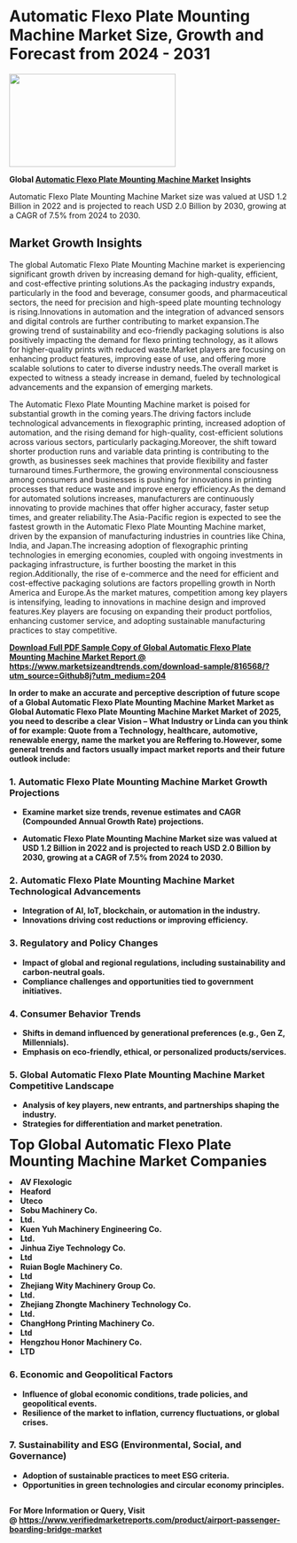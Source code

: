 <H1>Automatic Flexo Plate Mounting Machine Market Size, Growth and Forecast from 2024 - 2031</H1><img class="aligncenter size-medium wp-image-584254" src="https://thirdeyenews.in/wp-content/uploads/2024/09/Global-Market-Research-300x168.jpeg" alt="" width="300" height="168" /><p><strong>Global&nbsp;<a href="https://www.marketsizeandtrends.com/download-sample/816568/?utm_source=Github8j?utm_medium=204">Automatic Flexo Plate Mounting Machine Market</a> Insights</strong></p><p>Automatic Flexo Plate Mounting Machine Market size was valued at USD 1.2 Billion in 2022 and is projected to reach USD 2.0 Billion by 2030, growing at a CAGR of 7.5% from 2024 to 2030.</p><p><h2>Market Growth Insights</h2> <p>The global Automatic Flexo Plate Mounting Machine market is experiencing significant growth driven by increasing demand for high-quality, efficient, and cost-effective printing solutions.As the packaging industry expands, particularly in the food and beverage, consumer goods, and pharmaceutical sectors, the need for precision and high-speed plate mounting technology is rising.Innovations in automation and the integration of advanced sensors and digital controls are further contributing to market expansion.The growing trend of sustainability and eco-friendly packaging solutions is also positively impacting the demand for flexo printing technology, as it allows for higher-quality prints with reduced waste.Market players are focusing on enhancing product features, improving ease of use, and offering more scalable solutions to cater to diverse industry needs.The overall market is expected to witness a steady increase in demand, fueled by technological advancements and the expansion of emerging markets.</p> <p><strong><a href="#"></a></strong></p> <p>The Automatic Flexo Plate Mounting Machine market is poised for substantial growth in the coming years.The driving factors include technological advancements in flexographic printing, increased adoption of automation, and the rising demand for high-quality, cost-efficient solutions across various sectors, particularly packaging.Moreover, the shift toward shorter production runs and variable data printing is contributing to the growth, as businesses seek machines that provide flexibility and faster turnaround times.Furthermore, the growing environmental consciousness among consumers and businesses is pushing for innovations in printing processes that reduce waste and improve energy efficiency.As the demand for automated solutions increases, manufacturers are continuously innovating to provide machines that offer higher accuracy, faster setup times, and greater reliability.The Asia-Pacific region is expected to see the fastest growth in the Automatic Flexo Plate Mounting Machine market, driven by the expansion of manufacturing industries in countries like China, India, and Japan.The increasing adoption of flexographic printing technologies in emerging economies, coupled with ongoing investments in packaging infrastructure, is further boosting the market in this region.Additionally, the rise of e-commerce and the need for efficient and cost-effective packaging solutions are factors propelling growth in North America and Europe.As the market matures, competition among key players is intensifying, leading to innovations in machine design and improved features.Key players are focusing on expanding their product portfolios, enhancing customer service, and adopting sustainable manufacturing practices to stay competitive.<p><strong><a href="#"></p><p><span class=""><strong>Download Full PDF Sample Copy of Global Automatic Flexo Plate Mounting Machine Market Report</strong> @ <a href="https://www.marketsizeandtrends.com/download-sample/816568/?utm_source=Github8j?utm_medium=204" target="_blank">https://www.marketsizeandtrends.com/download-sample/816568/?utm_source=Github8j?utm_medium=204</a></span></p><p>In order to make an accurate and perceptive description of future scope of a Global&nbsp;Automatic Flexo Plate Mounting Machine Market Market as Global&nbsp;Automatic Flexo Plate Mounting Machine Market Market of 2025, you need to describe a clear Vision &ndash; What Industry or Linda can you think of for example: Quote from a Technology, healthcare, automotive, renewable energy, name the market you are Reffering to.However, some general trends and factors usually impact market reports and their future outlook include:</p><h3>1.&nbsp;<strong>Automatic Flexo Plate Mounting Machine Market Growth Projections</strong></h3><ul><li>Examine market size trends, revenue estimates and CAGR (Compounded Annual Growth Rate) projections.</li><li><p>Automatic Flexo Plate Mounting Machine Market size was valued at USD 1.2 Billion in 2022 and is projected to reach USD 2.0 Billion by 2030, growing at a CAGR of 7.5% from 2024 to 2030.</p></li></ul><h3>2.&nbsp;<strong>Automatic Flexo Plate Mounting Machine Market Technological Advancements</strong></h3><ul><li>Integration of AI, IoT, blockchain, or automation in the industry.</li><li>Innovations driving cost reductions or improving efficiency.</li></ul><h3>3.&nbsp;<strong>Regulatory and Policy Changes</strong></h3><ul><li>Impact of global and regional regulations, including sustainability and carbon-neutral goals.</li><li>Compliance challenges and opportunities tied to government initiatives.</li></ul><h3>4.&nbsp;<strong>Consumer Behavior Trends</strong></h3><ul><li>Shifts in demand influenced by generational preferences (e.g., Gen Z, Millennials).</li><li>Emphasis on eco-friendly, ethical, or personalized products/services.</li></ul><h3>5.&nbsp;<strong>Global Automatic Flexo Plate Mounting Machine Market Competitive Landscape</strong></h3><ul><li>Analysis of key players, new entrants, and partnerships shaping the industry.</li><li>Strategies for differentiation and market penetration.</li></ul><p data-pm-slice="1 1 []"><span style="color: inherit; font-family: inherit; font-size: 25px;">Top Global Automatic Flexo Plate Mounting Machine Market Companies</span></p><div class="" data-test-id=""><p><li>AV Flexologic</li><li> Heaford</li><li> Uteco</li><li> Sobu Machinery Co.</li><li> Ltd.</li><li> Kuen Yuh Machinery Engineering Co.</li><li> Ltd.</li><li> Jinhua Ziye Technology Co.</li><li>Ltd</li><li> Ruian Bogle Machinery Co.</li><li> Ltd</li><li> Zhejiang Wity Machinery Group Co.</li><li> Ltd.</li><li> Zhejiang Zhongte Machinery Technology Co.</li><li> Ltd.</li><li> ChangHong Printing Machinery Co.</li><li> Ltd</li><li> Hengzhou Honor Machinery Co.</li><li> LTD</li></p></div><h3>6.&nbsp;<strong>Economic and Geopolitical Factors</strong></h3><ul><li>Influence of global economic conditions, trade policies, and geopolitical events.</li><li>Resilience of the market to inflation, currency fluctuations, or global crises.</li></ul><h3>7.&nbsp;<strong>Sustainability and ESG (Environmental, Social, and Governance)</strong></h3><ul><li>Adoption of sustainable practices to meet ESG criteria.</li><li>Opportunities in green technologies and circular economy principles.</li></ul><h2><strong style="font-size: 14px;">For More Information or Query, Visit @&nbsp;</strong><a style="background-color: #ffffff; font-size: 14px;" href="https://www.marketsizeandtrends.com/report/automatic-flexo-plate-mounting-machine-market/" target="_blank">https://www.verifiedmarketreports.com/product/airport-passenger-boarding-bridge-market</a></h2>
